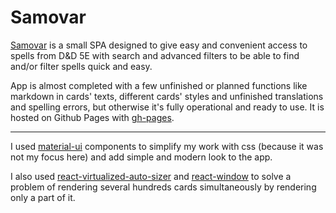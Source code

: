 # Samovar

[Samovar](https://grjdh.github.io/samovar/ "Samovar") is a small SPA designed to give easy and convenient access to spells from D&D 5E with search and advanced filters to be able to find and/or filter spells quick and easy.

App is almost completed with a few unfinished or planned functions like markdown in cards\' texts, different cards\' styles and unfinished translations and spelling errors, but otherwise it\'s fully operational and ready to use. It is hosted on Github Pages with [gh-pages](https://www.npmjs.com/package/gh-pages "gh-pages").

------------

I used [material-ui](https://material-ui.com/ru/ "material-ui") components to simplify my work with css (because it was not my focus here) and add simple and modern look to the app.

I also used [react-virtualized-auto-sizer](https://github.com/bvaughn/react-virtualized/blob/master/docs/AutoSizer.md "react-virtualized-auto-sizer") and [react-window](https://github.com/bvaughn/react-window "react-window") to solve a problem of rendering several hundreds cards simultaneously by rendering only a part of it.
